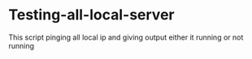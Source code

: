 # Testing-all-local-server
This script pinging all local ip and giving output either it running or not running
